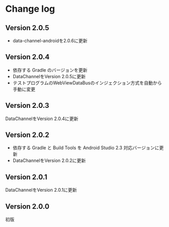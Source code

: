 # Change log

## Version 2.0.5
- data-channel-androidを2.0.6に更新

## Version 2.0.4
- 依存する Gradle のバージョンを更新
- DataChannelをVersion 2.0.5に更新
- テストプログラムのWebViewDataBusのインジェクション方式を自動から手動に変更

## Version 2.0.3
DataChannelをVersion 2.0.4に更新

## Version 2.0.2
- 依存する Gradle と Build Tools を Android Studio 2.3 対応バージョンに更新
- DataChannelをVersion 2.0.2に更新

## Version 2.0.1
DataChannelをVersion 2.0.1に更新

## Version 2.0.0
初版
